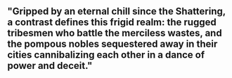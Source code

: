 ## "Gripped by an eternal chill since the Shattering, a contrast defines this frigid realm: the rugged tribesmen who battle the merciless wastes, and the pompous nobles sequestered away in their cities cannibalizing each other in a dance of power and deceit."

